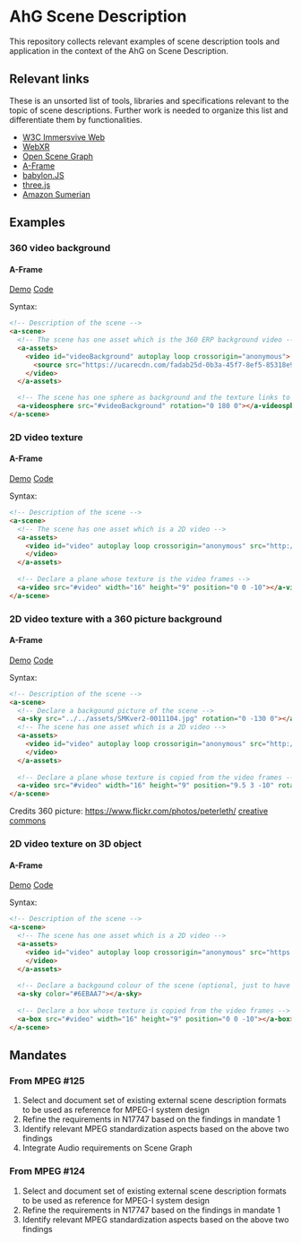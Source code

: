 # AhG Scene Description

This repository collects relevant examples of scene description
tools and application in the context of the AhG on Scene Description.


## Relevant links

These is an unsorted list of tools, libraries and specifications relevant to the topic of scene descriptions.
Further work is needed to organize this list and differentiate them by functionalities.

- [W3C Immersvive Web](https://www.w3.org/immersive-web/)
- [WebXR](https://immersive-web.github.io/webxr/)
- [Open Scene Graph](http://www.openscenegraph.org/)
- [A-Frame](https://aframe.io/)
- [babylon.JS](https://www.babylonjs.com/)
- [three.js](https://threejs.org/)
- [Amazon Sumerian](https://aws.amazon.com/sumerian/)

## Examples

### 360 video background

#### A-Frame

[Demo](https://mpeggroup.github.io/AhG-Scene-Description/examples/360_video_background/aframe-mp4.html)
[Code](https://github.com/MPEGGroup/AhG-Scene-Description/blob/master/examples/360_video_background/aframe-mp4.html)

Syntax:

```html
<!-- Description of the scene -->
<a-scene>
  <!-- The scene has one asset which is the 360 ERP background video -->
  <a-assets>
    <video id="videoBackground" autoplay loop crossorigin="anonymous">
      <source src="https://ucarecdn.com/fadab25d-0b3a-45f7-8ef5-85318e92a261/"></source>
    </video>
  </a-assets>

  <!-- The scene has one sphere as background and the texture links to the declared video asset -->
  <a-videosphere src="#videoBackground" rotation="0 180 0"></a-videosphere>
</a-scene>
```

### 2D video texture

#### A-Frame

[Demo](https://mpeggroup.github.io/AhG-Scene-Description/examples/2D_video_texture/aframe-mp4.html)
[Code](https://github.com/MPEGGroup/AhG-Scene-Description/blob/master/examples/2D_video_texture/aframe-mp4.html)

Syntax:

```html
<!-- Description of the scene -->
<a-scene>
  <!-- The scene has one asset which is a 2D video -->
  <a-assets>
    <video id="video" autoplay loop crossorigin="anonymous" src="http://commondatastorage.googleapis.com/gtv-videos-bucket/sample/BigBuckBunny.mp4">
    </video>
  </a-assets>
  
  <!-- Declare a plane whose texture is the video frames -->
  <a-video src="#video" width="16" height="9" position="0 0 -10"></a-video>
</a-scene>
```

### 2D video texture with a 360 picture background

#### A-Frame

[Demo](https://mpeggroup.github.io/AhG-Scene-Description/examples/2D_video_texture_with_360_picture_background/aframe-mp4-jpeg.html)
[Code](https://github.com/MPEGGroup/AhG-Scene-Description/blob/master/examples/2D_video_texture_with_360_picture_background/aframe-mp4-jpeg.html)

Syntax:

```html
<!-- Description of the scene -->
<a-scene>
  <!-- Declare a backgound picture of the scene -->
  <a-sky src="../../assets/SMKver2-0011104.jpg" rotation="0 -130 0"></a-sky>
  <!-- The scene has one asset which is a 2D video -->
  <a-assets>
    <video id="video" autoplay loop crossorigin="anonymous" src="http://commondatastorage.googleapis.com/gtv-videos-bucket/sample/BigBuckBunny.mp4">
    </video>
  </a-assets>
      
  <!-- Declare a plane whose texture is copied from the video frames -->
  <a-video src="#video" width="16" height="9" position="9.5 3 -10" rotation="0 -36 -0.5" scale="1.3 1.75 1"></a-video>
</a-scene>
```

Credits 360 picture: https://www.flickr.com/photos/peterleth/ [creative commons](https://creativecommons.org/licenses/by/2.0/)


### 2D video texture on 3D object

#### A-Frame

[Demo](https://mpeggroup.github.io/AhG-Scene-Description/examples/2D_video_texture_on_3D_object/aframe-mp4.html)
[Code](https://github.com/MPEGGroup/AhG-Scene-Description/blob/master/examples/2D_video_texture_on_3D_object/aframe-mp4.html)

Syntax:

```html
<!-- Description of the scene -->
<a-scene>
  <!-- The scene has one asset which is a 2D video -->
  <a-assets>
    <video id="video" autoplay loop crossorigin="anonymous" src="https://commondatastorage.googleapis.com/gtv-videos-bucket/sample/BigBuckBunny.mp4" muted>
    </video>
  </a-assets>
      
  <!-- Declare a backgound colour of the scene (optional, just to have a better constrast with the video) -->
  <a-sky color="#6EBAA7"></a-sky>
      
  <!-- Declare a box whose texture is copied from the video frames -->
  <a-box src="#video" width="16" height="9" position="0 0 -10"></a-box>
</a-scene>
```

## Mandates
### From MPEG #125

1.	Select and document set of existing external scene description formats to be used as reference for MPEG-I system design
2.	Refine the requirements in N17747 based on the findings in mandate 1
3.	Identify relevant MPEG standardization aspects based on the above two findings 
4.	Integrate Audio requirements on Scene Graph


### From MPEG #124

1. Select and document set of existing external scene description formats to be used as reference for MPEG-I system design
2. Refine the requirements in N17747 based on the findings in mandate 1
3. Identify relevant MPEG standardization aspects based on the above two findings
